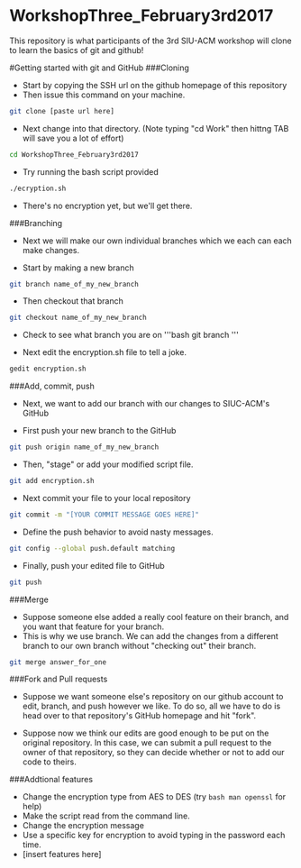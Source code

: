 # WorkshopThree_February3rd2017
This repository is what participants of the 3rd SIU-ACM workshop will clone to learn the basics of git and github!


#Getting started with git and GitHub
###Cloning
+ Start by copying the SSH url on the github homepage of this repository
+ Then issue this command on your machine.
```bash
git clone [paste url here]
```
+ Next change into that directory. (Note typing "cd Work" then hittng TAB will save you a lot of effort)
```bash
cd WorkshopThree_February3rd2017
```

+ Try running the bash script provided
```bash
./ecryption.sh
```

+ There's no encryption yet, but we'll get there.

###Branching
+ Next we will make our own individual branches which we each can each make changes.

+ Start by making a new branch
```bash
git branch name_of_my_new_branch
```

+ Then checkout that branch
```bash
git checkout name_of_my_new_branch
```

+ Check to see what branch you are on
'''bash
git branch
'''

+ Next edit the encryption.sh file to tell a joke.
```bash
gedit encryption.sh
```

###Add, commit, push
+ Next, we want to add our branch with our changes to SIUC-ACM's GitHub

+ First push your new branch to the GitHub
```bash
git push origin name_of_my_new_branch
```

+ Then, "stage" or add your modified script file.
```bash
git add encryption.sh
```
	
+ Next commit your file to your local repository
```bash
git commit -m "[YOUR COMMIT MESSAGE GOES HERE]"
```
+ Define the push behavior to avoid nasty messages.
```bash
git config --global push.default matching
```

+ Finally, push your edited file to GitHub
```bash
git push
```

###Merge
+ Suppose someone else added a really cool feature on their branch, and you want that feature for your branch.
+ This is why we use branch. We can add the changes from a different branch to our own branch without "checking out" their branch.

```bash
git merge answer_for_one
```

###Fork and Pull requests
+ Suppose we want someone else's repository on our github account to edit, branch, and push however we like. To do so, all we have to do is head over to that repository's GitHub homepage and hit "fork".

+ Suppose now we think our edits are good enough to be put on the original repository. In this case, we can submit a pull request to the owner of that repository, so they can decide whether or not to add our code to theirs.

###Addtional features
+ Change the encryption type from AES to DES (try ```bash man openssl``` for help)
+ Make the script read from the command line.
+ Change the encryption message
+ Use a specific key for encryption to avoid typing in the password each time.
+ [insert features here]

